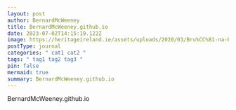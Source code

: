 ```yaml
---
layout: post
author: BernardMcWeeney
title: BernardMcWeeney.github.io
date: 2023-07-02T14:15:19.122Z
image: https://heritageireland.ie/assets/uploads/2020/03/Bru%CC%81-na-Bo%CC%81inne-Visitor-Centre-Newgrange-Aerial-View.jpg
postType: journal
categories: " cat1 cat2 "
tags: " tag1 tag2 tag3 "
pin: false
mermaid: true
summary: BernardMcWeeney.github.io
---
```

BernardMcWeeney.github.io